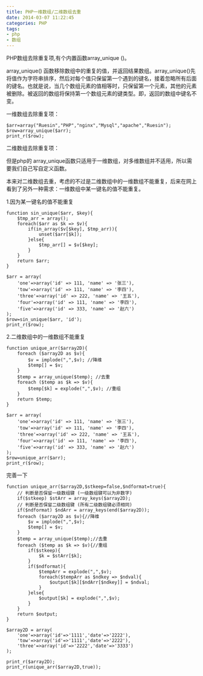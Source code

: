 ```yaml
---
title: PHP一维数组/二维数组去重
date: 2014-03-07 11:22:45
categories: PHP
tags: 
- php
- 数组
---
```


PHP数组去除重复项,有个内置函数array\_unique ()。

array\_unique() 函数移除数组中的重复的值，并返回结果数组。array\_unique()先将值作为字符串排序，然后对每个值只保留第一个遇到的键名，接着忽略所有后面的键名。也就是说，当几个数组元素的值相等时，只保留第一个元素，其他的元素被删除。被返回的数组将保持第一个数组元素的键类型。即，返回的数组中键名不变。

一维数组去除重复项：

```
$arr=array("Ruesin","PHP","nginx","Mysql","apache","Ruesin");
$row=array_unique($arr);
print_r($row);
```

二维数组去除重复项：

但是php的 array\_unique函数只适用于一维数组，对多维数组并不适用，所以需要我们自己写自定义函数。

本来对二维数组去重，考虑的不过是二维数组中的一维数组不能重复，后来在网上看到了另外一种需求：一维数组中某一键名的值不能重复。

1.因为某一键名的值不能重复

```
function sin_unique($arr, $key){
    $tmp_arr = array();
    foreach($arr as $k => $v){
        if(in_array($v[$key], $tmp_arr)){
            unset($arr[$k]);
        }else{
            $tmp_arr[] = $v[$key];
        }
    }
    return $arr;
}

$arr = array(
    'one'=>array('id' => 111, 'name' => '张三'),
    'tow'=>array('id' => 111, 'name' => '李四'),
    'three'=>array('id' => 222, 'name' => '王五'),
    'four'=>array('id' => 111, 'name' => '李四'),
    'five'=>array('id' => 333, 'name' => '赵六')
);
$row=sin_unique($arr, 'id');
print_r($row);
```

2.二维数组中的一维数组不能重复

```
function unique_arr($array2D){
    foreach ($array2D as $v){
        $v = implode(",",$v); //降维
        $temp[] = $v;
    }
    $temp = array_unique($temp); //去重
    foreach ($temp as $k => $v){
        $temp[$k] = explode(",",$v); //重组
    }
    return $temp;
}

$arr = array(
    'one'=>array('id' => 111, 'name' => '张三'),
    'tow'=>array('id' => 111, 'name' => '李四'),
    'three'=>array('id' => 222, 'name' => '王五'),
    'four'=>array('id' => 111, 'name' => '李四'),
    'five'=>array('id' => 333, 'name' => '赵六')
);
$row=unique_arr($arr);
print_r($row);
```

完善一下

```
function unique_arr($array2D,$stkeep=false,$ndformat=true){
    // 判断是否保留一级数组键 (一级数组键可以为非数字)
    if($stkeep) $stArr = array_keys($array2D);
    // 判断是否保留二级数组键 (所有二级数组键必须相同)
    if($ndformat) $ndArr = array_keys(end($array2D));
    foreach ($array2D as $v){//降维
        $v = implode(",",$v);
        $temp[] = $v;
    }
    $temp = array_unique($temp);//去重
    foreach ($temp as $k => $v){//重组
        if($stkeep){
            $k = $stArr[$k];
        }
        if($ndformat){
            $tempArr = explode(",",$v);
            foreach($tempArr as $ndkey => $ndval){
                $output[$k][$ndArr[$ndkey]] = $ndval;
            }
        }else{
            $output[$k] = explode(",",$v);
        }
    }
    return $output;
}

$array2D = array(
    'one'=>array('id'=>'1111','date'=>'2222'),
    'tow'=>array('id'=>'1111','date'=>'2222'),
    'three'=>array('id'=>'2222','date'=>'3333')
);

print_r($array2D);
print_r(unique_arr($array2D,true));
```
